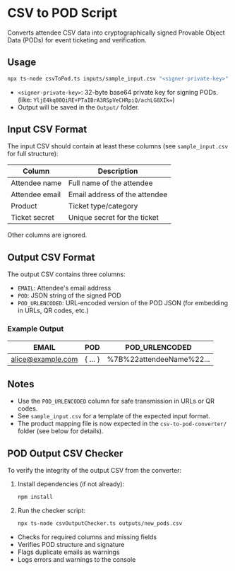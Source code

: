 # CSV to POD Script

Converts attendee CSV data into cryptographically signed Provable Object Data (PODs) for event ticketing and verification.

## Usage

```bash
npx ts-node csvToPod.ts inputs/sample_input.csv "<signer-private-key>" outputs/new_pods.csv
```
- `<signer-private-key>`: 32-byte base64 private key for signing PODs. (like: `YljE4kq00QiRE+PTaIBrA3RSpVeCHRpiQ/achLG8XIk=`)
- Output will be saved in the `Output/` folder.

## Input CSV Format

The input CSV should contain at least these columns (see `sample_input.csv` for full structure):

| Column           | Description                       |
|------------------|-----------------------------------|
| Attendee name    | Full name of the attendee         |
| Attendee email   | Email address of the attendee     |
| Product          | Ticket type/category              |
| Ticket secret    | Unique secret for the ticket      |

Other columns are ignored.

## Output CSV Format

The output CSV contains three columns:
- `EMAIL`: Attendee's email address
- `POD`: JSON string of the signed POD
- `POD_URLENCODED`: URL-encoded version of the POD JSON (for embedding in URLs, QR codes, etc.)

### Example Output

| EMAIL            | POD                | POD_URLENCODED         |
|------------------|--------------------|------------------------|
| alice@example.com| { ... }            | %7B%22attendeeName%22...|

## Notes
- Use the `POD_URLENCODED` column for safe transmission in URLs or QR codes.
- See `sample_input.csv` for a template of the expected input format.
- The product mapping file is now expected in the `csv-to-pod-converter/` folder (see below for details).

## POD Output CSV Checker

To verify the integrity of the output CSV from the converter:

1. Install dependencies (if not already):
   ```bash
   npm install
   ```
2. Run the checker script:
   ```bash
   npx ts-node csvOutputChecker.ts outputs/new_pods.csv
   ```

- Checks for required columns and missing fields
- Verifies POD structure and signature
- Flags duplicate emails as warnings
- Logs errors and warnings to the console